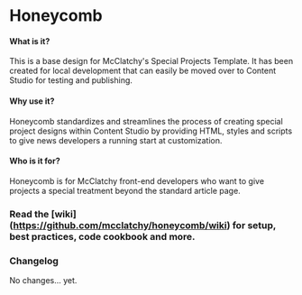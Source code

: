 # Honeycomb

#### What is it?
This is a base design for McClatchy's Special Projects Template. It has been created for local development that can easily be moved over to Content Studio for testing and publishing. 

#### Why use it?
Honeycomb standardizes and streamlines the process of creating special project designs within Content Studio by providing HTML, styles and scripts to give news developers a running start at customization.

#### Who is it for?
Honeycomb is for McClatchy front-end developers who want to give projects a special treatment beyond the standard article page.

### Read the [wiki] (https://github.com/mcclatchy/honeycomb/wiki) for setup, best practices, code cookbook and more.

### Changelog
No changes... yet.
